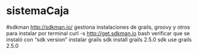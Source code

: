 # sistemaCaja

#sdkman
http://sdkman.io/
gestiona instalaciones de grails, groovy y otros
para instalar por terminal
curl -s http://get.sdkman.io  bash
verificar que se instaló con “sdk version”
instalar grails
sdk install grails 2.5.0
sdk use grails 2.5.0